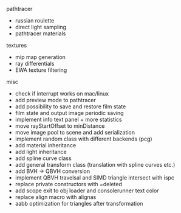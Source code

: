 pathtracer
 - russian roulette
 - direct light sampling
 - pathtracer materials

textures
 - mip map generation
 - ray differentials
 - EWA texture filtering

misc
 - check if interrupt works on mac/linux
 - add preview mode to pathtracer
 - add possibility to save and restore film state
 - film state and output image periodic saving
 - implement info text panel + more statistics
 - move rayStartOffset to minDistance
 - move image pool to scene and add serialization
 - implement random class with different backends (pcg)
 - add material inheritance
 - add light inheritance
 - add spline curve class
 - add general transform class (translation with spline curves etc.)
 - add BVH -> QBVH conversion
 - implement QBVH travelsal and SIMD triangle intersect with ispc
 - replace private constructors with =deleted
 - add scope exit to obj loader and consolerunner text color
 - replace align macro with alignas
 - aabb optimization for triangles after transformation
